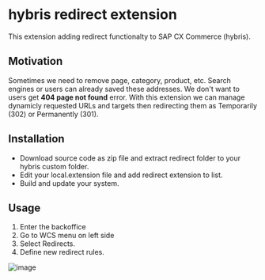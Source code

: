 # hybris redirect extension
This extension adding redirect functionalty to SAP CX Commerce (hybris). 
## Motivation
Sometimes we need to remove page, category, product, etc. Search engines or users can already saved these addresses. We don't want to users get **404 page not found** error.
With this extension we can manage dynamicly requested URLs and targets then redirecting them as Temporarily (302) or Permanently (301).
## Installation
* Download source code as zip file and extract redirect folder to your hybris custom folder.
* Edit your local.extension file and add redirect extension to list.
* Build and update your system.
## Usage
1. Enter the backoffice
2. Go to WCS menu on left side
3. Select Redirects.
4. Define new redirect rules.

![image](https://user-images.githubusercontent.com/6223319/150138266-163c9122-5d8a-4786-a39c-aa36d759a7de.png)
